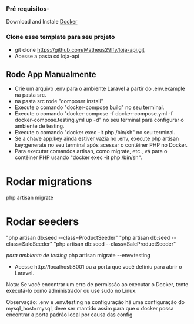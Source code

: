 ### Pré requisitos-

 Download and Instale [Docker](https://docs.docker.com/engine/install/)

 ### Clone esse template para seu projeto

 - git clone https://github.com/Matheus29lfy/loja-api.git
 - Acesse a pasta cd loja-api

 ## Rode App Manualmente
 - Crie um arquivo .env para o ambiente Laravel a partir do .env.example na pasta src.
 - na pasta src rode "composer install"
 - Execute o comando "docker-compose build" no seu terminal.
 - Execute o comando "docker-compose -f docker-compose.yml -f docker-compose.testing.yml up -d" no seu terminal para configurar o ambiente de testing.  
 - Execute o comando "docker exec -it php /bin/sh" no seu terminal.
 - Se a chave app:key ainda estiver vazia no .env, execute php artisan key:generate no seu terminal após acessar o contêiner PHP no Docker.
 - Para executar comandos artisan, como migrate, etc., vá para o contêiner PHP usando "docker exec -it php /bin/sh".
# Rodar migrations
 php artisan migrate

 # Rodar seeders

 "php artisan db:seed --class=ProductSeeder"
 "php artisan db:seed --class=SaleSeeder"
 "php artisan db:seed --class=SaleProductSeeder"


*para ambiente de testing*
 php artisan migrate --env=testing

 - Acesse http://localhost:8001 ou a porta que você definiu para abrir o Laravel.

 Nota: Se você encontrar um erro de permissão ao executar o Docker, tente executá-lo como administrador ou use sudo no Linux.

 Observação: .env e .env.testing na configuração há uma configuração do mysql_host=mysql, deve ser mantido assim para que o docker possa encontrar a porta padrão local por causa das config
